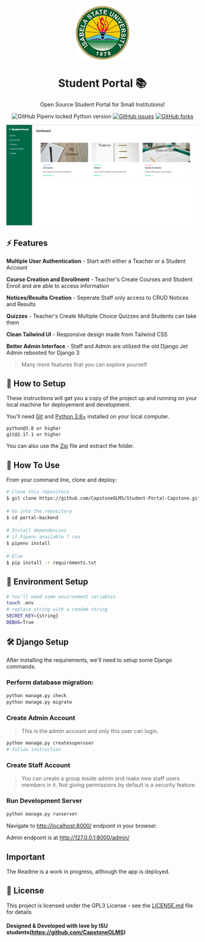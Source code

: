 <p align="center"><img src="logo.jpg" height="140" alt="logo"/></p>
<h1 align="center">Student Portal 📚</h1>
<p align="center">Open Source Student Portal for Small Institutions!</p>
<p align="center">
<img alt="GitHub Pipenv locked Python version" src="https://img.shields.io/github/pipenv/locked/python-version/CapstoneOLMS/Student-Portal-Capstone">
<a href="https://img.shields.io/github/issues/CapstoneOLMS/Student-Portal-Capstone"><img alt="GitHub issues" src="https://img.shields.io/github/issues/CapstoneOLMS/Student-Portal-Capstone"></a>
<a href="https://img.shields.io/github/issues/CapstoneOLMS/Student-Portal-Capstone/network"><img alt="GitHub forks" src="https://img.shields.io/github/forks/CapstoneOLMS/Student-Portal-Capstone"></a>

![Website Image](./showcase.PNG)

## ⚡ Features

 **Multiple User Authentication** - Start with either a Teacher or a Student Account

 **Course Creation and Enrollment** - Teacher's Create Courses and Student Enroll and are able to access information

 **Notices/Results Creation** - Seperate Staff only access to CRUD Notices and Results

 **Quizzes** - Teacher's Create Multiple Choice Quizzes and Students can take them
  
 **Clean Tailwind UI** - Responsive design made from Tailwind CSS
  
 **Better Admin Interface** - Staff and Admin are utilized the old Django Jet Admin rebooted for Django 3 

> Many more features that you can explore yourself

## 🚀 How to Setup

These instructions will get you a copy of the project up and running on your local machine for deployement and development.

You'll need [Git](https://git-scm.com) and [Python 3.8+](https://www.python.org/downloads/) installed on your local computer.

```
python@3.8 or higher
git@2.17.1 or higher
```

You can also use the [Zip](https://github.com/CapstoneOLMS/Student-Portal-Capstone/archive/refs/heads/main.zip) file and extract the folder.

## 🔧 How To Use

From your command line, clone and deploy:

```bash
# Clone this repository
$ git clone https://github.com/CapstoneOLMS/Student-Portal-Capstone.git

# Go into the repository
$ cd portal-backend

# Install dependencies
# if Pipenv available ? run
$ pipenv install

# Else
$ pip install -r requirements.txt

```

## 📨 Environment Setup

```bash
# You'll need some environment variables
touch .env
# replace string with a random string
SECRET_KEY={string}
DEBUG=True
```

## 🛠️ Django Setup

After installing the requirements, we'll need to setup some Django commands.

### Perform database migration:

```bash
python manage.py check
python manage.py migrate
```

### Create Admin Account

> This is the admin account and only this user can login.

```bash
python manage.py createsuperuser
# follow instruction
```

### Create Staff Account

> You can create a group inside admin and make new staff users members in it. Not giving permissions by default is a security feature.

### Run Development Server

```bash
python manage.py runserver
```

Navigate to [http://localhost:8000/](http://localhost:8000/) endpoint in your browser.

Admin endpoint is at http://127.0.0.1:8000/admin/

## Important

The Readme is a work in progress, although the app is deployed.

## 📄 License

This project is licensed under the GPL3 License - see the [LICENSE.md](./LICENSE) file for details


#### Designed & Developed with love by ISU students(https://github.com/CapstoneOLMS)
